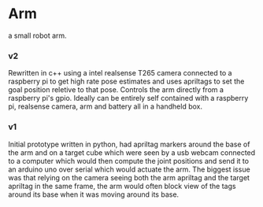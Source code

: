 # Arm

a small robot arm.

### v2
Rewritten in c++ using a intel realsense T265 camera connected to a raspberry pi to get high rate pose estimates and uses apriltags to set the goal position reletive to that pose. Controls the arm directly from a raspberry pi's gpio. Ideally can be entirely self contained with a raspberry pi, realsense camera, arm and battery all in a handheld box.


### v1
Initial prototype written in python, had apriltag markers around the base of the arm and on a target cube which were seen by a usb webcam connected to a computer which would then compute the joint positions and send it to an arduino uno over serial which would actuate the arm. The biggest issue was that relying on the camera seeing both the arm apriltag and the target apriltag in the same frame, the arm would often block view of the tags around its base when it was moving around its base.
